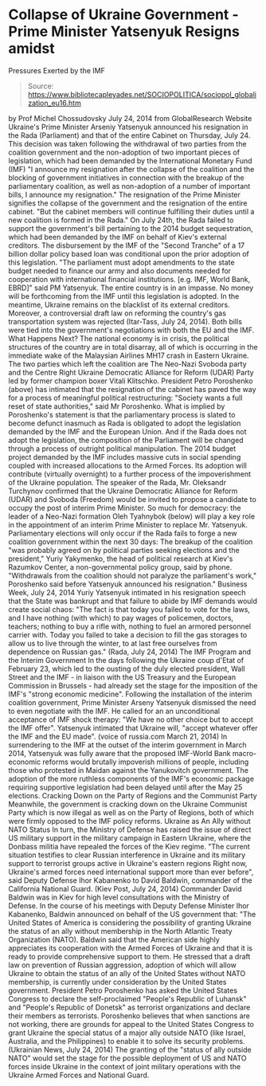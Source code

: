 # Collapse of Ukraine Government - Prime Minister Yatsenyuk Resigns amidst 
Pressures Exerted by the IMF

> Source: https://www.bibliotecapleyades.net/SOCIOPOLITICA/sociopol_globalization_eu16.htm

by Prof Michel Chossudovsky
July 24, 2014
from
GlobalResearch Website
Ukraine's Prime Minister Arseniy Yatsenyuk
announced his resignation in the Rada (Parliament)
and that
of the entire Cabinet on Thursday, July 24.
This
decision was taken following the
withdrawal of two parties from the coalition government
and the
non-adoption of two important pieces of legislation,
which
had been demanded by
the
International Monetary Fund (IMF)
"I announce
my resignation after the collapse of the coalition and the blocking of
government initiatives
in connection with the breakup of the
parliamentary coalition, as well as non-adoption of a number of
important bills, I announce my resignation."
The resignation of the Prime Minister signifies
the collapse of the government and the resignation of the entire cabinet.
"But the cabinet members will continue
fulfilling their duties until a new coalition is formed in the Rada."
On July 24th,
the Rada failed to support the government's
bill pertaining to the 2014 budget sequestration, which had been demanded by
the IMF on behalf of Kiev's external creditors.
The disbursement by the IMF of the "Second
Tranche" of a 17 billion dollar policy based loan was conditional upon the
prior adoption of this legislation.
"The parliament must adopt amendments to the
state budget needed to finance our army
and also documents needed for cooperation with international financial
institutions. [e.g. IMF, World Bank, EBRD]"
said PM Yatsenyuk.
The entire country is in an impasse.
No money will be forthcoming from the IMF until
this legislation is adopted. In the meantime, Ukraine remains on the
blacklist of its external creditors. Moreover, a controversial draft law on
reforming the country's gas transportation system was rejected (Itar-Tass,
July 24, 2014). Both bills were tied into the government's negotiations with
both the EU and the IMF.
What Happens
Next?
The national economy is in crisis, the political
structures of the country are in total disarray, all of which is occurring
in the immediate wake of
the Malaysian Airlines MH17 crash in
Eastern Ukraine.
The two parties which left the coalition are The
Neo-Nazi Svoboda party and the Centre Right Ukraine Democratic
Alliance for Reform (UDAR) Party led by former champion boxer Vitali
Klitschko.
President Petro Poroshenko (above)
has intimated that the resignation of the cabinet has paved the way for a
process of meaningful political restructuring:
"Society wants a full reset of state
authorities," said Mr Poroshenko.
What is implied by Poroshenko's statement is
that the parliamentary process is slated to become defunct inasmuch as Rada
is obligated to adopt the legislation
demanded by the IMF and the European Union.
And if the Rada does not adopt the legislation,
the composition of the Parliament will be changed through a process of
outright political manipulation.
The 2014 budget project demanded by the IMF
includes massive cuts in social spending coupled with increased allocations
to the Armed Forces. Its adoption will contribute (virtually overnight) to a
further process of the impoverishment of the Ukraine population.
The speaker of the Rada, Mr. Oleksandr
Turchynov confirmed that the Ukraine Democratic Alliance for Reform
(UDAR) and Svoboda (Freedom) would be invited to propose a candidate
to occupy the post of interim Prime Minister.
So much for democracy: the leader of a Neo-Nazi
formation Oleh Tyahnybok (below) will play a key role in
the appointment of an interim Prime Minister to replace Mr. Yatsenyuk.
Parliamentary elections will only occur if the
Rada fails to forge a new coalition government within the next 30 days:
The breakup of the coalition "was probably
agreed on by political parties seeking elections and the president,"
Yuriy Yakymenko, the head of political research at Kiev's Razumkov
Center, a non-governmental policy group, said by phone.
"Withdrawals from the coalition should not
paralyze the parliament's work," Poroshenko said before Yatsenyuk
announced his resignation."
Business Week,
July 24, 2014
Yuriy
Yatsenyuk intimated in his resignation speech that the State was
bankrupt and that failure to abide by IMF demands would create social chaos:
"The fact is that today you failed to vote
for the laws, and I have nothing (with
which) to pay wages of policemen, doctors, teachers; nothing to buy a
rifle with, nothing to fuel an armored personnel carrier with.
Today you failed to take a decision to fill
the gas storages to allow us to live through the winter, to at last free
ourselves from dependence on Russian gas."
(Rada, July 24, 2014)
The IMF Program and the
Interim Government
In the days following the Ukraine coup d'Etat of
February 23, which led to the ousting of the duly elected president, Wall
Street and the IMF - in liaison with the US Treasury and the European
Commission in Brussels - had already set the stage for the imposition of the
IMF's "strong economic medicine".
Following the installation of the interim
coalition government, Prime Minister Arseny Yatsenyuk dismissed the
need to even negotiate with the IMF.
He called for an an unconditional acceptance of
IMF shock therapy:
"We
have no other choice but to accept the IMF offer".
Yatsenyuk intimated that Ukraine will,
"accept whatever offer the IMF and the EU
made".
(voice
of russia.com March 21, 2014)
In surrendering to the IMF at the outset of the
interim government in March 2014, Yatsenyuk was fully aware that the
proposed
IMF-World Bank macro-economic reforms would
brutally impoverish millions of people, including those who protested in
Maidan against the Yanukovitch government.
The adoption of the more ruthless components of
the IMF's economic package requiring supportive legislation had been delayed
until after the May 25 elections.
Cracking Down on the
Party of Regions and the Communist Party
Meanwhile, the government is cracking down on
the Ukraine Communist Party which is now illegal as well as on the
Party of Regions, both of which were firmly opposed to the IMF policy
reforms.
Ukraine as An Ally without NATO Status
In turn, the Ministry of Defense has raised the
issue of direct US military support in the military campaign in Eastern
Ukraine, where the Donbass militia have repealed the forces of the Kiev
regime.
"The current situation testifies to clear
Russian interference in Ukraine and its military support to terrorist
groups active in Ukraine's eastern regions
Right now, Ukraine's armed forces need
international support more than ever before", said Deputy Defense Ihor
Kabanenko to David Baldwin, commander of the California National Guard.
(Kiev
Post, July 24, 2014)
Commander David Baldwin was in Kiev for
high level consultations with the Ministry of Defense.
In the course of his meetings with Deputy
Defense Minister Ihor Kabanenko, Baldwin announced on behalf of the
US government that:
"The United States of America is
considering the
possibility of granting Ukraine the status of an ally without membership
in the North Atlantic Treaty Organization (NATO).
Baldwin said that the American side highly
appreciates its cooperation with the Armed Forces of Ukraine and that it
is ready to provide comprehensive support to them.
He
stressed that a draft law on prevention of Russian aggression, adoption
of which will allow Ukraine to obtain the status of an ally of the
United States without NATO membership, is
currently under consideration by the United States government.
President Petro Poroshenko has asked the
United States Congress to declare the self-proclaimed "People's Republic
of Luhansk" and "People's Republic of Donetsk" as terrorist
organizations and declare their members as terrorists.
Poroshenko believes that when sanctions are
not working, there are grounds for appeal to the United States Congress
to grant Ukraine the special status of
a major ally outside NATO (like Israel, Australia, and the Philippines)
to enable it to solve its security problems.
(Ukrainian
News, July 24, 2014)
The granting of the
"status of ally outside NATO"
would set the stage for the possible deployment of US and
NATO forces inside Ukraine in the context
of joint military operations with the Ukraine Armed Forces and National
Guard.
